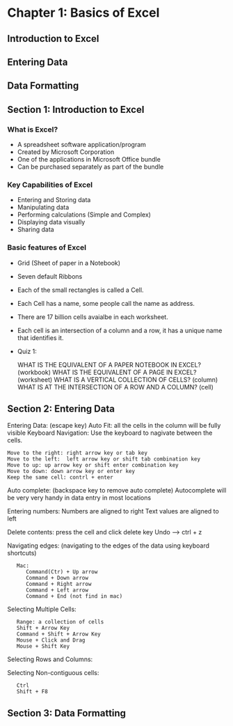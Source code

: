 # Chapter 1: Basics of Excel

## Introduction to Excel
## Entering Data
## Data Formatting

## Section 1: Introduction to Excel

### What is Excel?

  * A spreadsheet software application/program
  * Created by Microsoft Corporation
  * One of the applications in Microsoft Office bundle
  * Can be purchased separately as part of the bundle
  
### Key Capabilities of Excel

 * Entering and Storing data
 * Manipulating data
 * Performing calculations (Simple and Complex)
 * Displaying data visually
 * Sharing data

### Basic features of Excel

  * Grid (Sheet of paper in a Notebook)
  * Seven default Ribbons

  * Each of the small rectangles is called a Cell. 
  * Each Cell has a name, some people call the name as address.
  * There are 17 billion cells avaialbe in each worksheet.
  * Each cell is an intersection of a column and a row, it has a unique name that identifies it.

  * Quiz 1:

      WHAT IS THE EQUIVALENT OF A PAPER NOTEBOOK IN EXCEL? (workbook)
      WHAT IS THE EQUIVALENT OF A PAGE IN EXCEL? (worksheet)
      WHAT IS A VERTICAL COLLECTION OF CELLS? (column)
      WHAT IS AT THE INTERSECTION OF A ROW AND A COLUMN? (cell)

## Section 2: Entering Data

  Entering Data: (escape key)
  Auto Fit: all the cells in the column will be fully visible
  Keyboard Navigation: Use the keyboard to nagivate between the cells.

    Move to the right: right arrow key or tab key
    Move to the left:  left arrow key or shift tab combination key
    Move to up: up arrow key or shift enter combination key
    Move to down: down arrow key or enter key
    Keep the same cell: contrl + enter
    
  Auto complete:  (backspace key to remove auto complete)
       Autocomplete will be very very handy in data entry in most locations 
    
  Entering numbers: 
       Numbers are aligned to right
       Text values are aligned to left
    
  Delete contents:
       press the cell and click delete key
       Undo --> ctrl + z

  Navigating edges: (navigating to the edges of the data using keyboard shortcuts)
   
       Mac: 
          Command(Ctr) + Up arrow
          Command + Down arrow
          Command + Right arrow
          Command + Left arrow
          Command + End (not find in mac)
       
 Selecting Multiple Cells:
      
       Range: a collection of cells
       Shift + Arrow Key
       Command + Shift + Arrow Key
       Mouse + Click and Drag
       Mouse + Shift Key
       
 Selecting Rows and Columns:    
     
  
 Selecting Non-contiguous cells:
 
       Ctrl
       Shift + F8
       
## Section 3: Data Formatting


